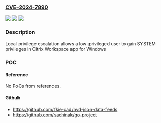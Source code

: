 ### [CVE-2024-7890](https://cve.mitre.org/cgi-bin/cvename.cgi?name=CVE-2024-7890)
![](https://img.shields.io/static/v1?label=Product&message=Citrix%20Workspace%20app%20for%20Windows&color=blue)
![](https://img.shields.io/static/v1?label=Version&message=Current%20Release%20(CR)%200%3C%202405%20&color=brighgreen)
![](https://img.shields.io/static/v1?label=Vulnerability&message=n%2Fa&color=brighgreen)

### Description

Local privilege escalation allows a low-privileged user to gain SYSTEM privileges in Citrix Workspace app for Windows

### POC

#### Reference
No PoCs from references.

#### Github
- https://github.com/fkie-cad/nvd-json-data-feeds
- https://github.com/sachinak/go-project

